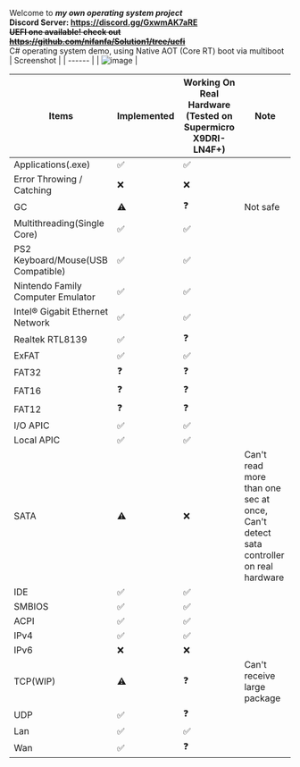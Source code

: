 Welcome to ***my own operating system project***  
**Discord Server: https://discord.gg/GxwmAK7aRE**  
~~**UEFI one available! check out https://github.com/nifanfa/Solution1/tree/uefi**~~  
C# operating system demo, using Native AOT (Core RT) boot via multiboot  
| Screenshot |
| ------ |
| ![image](https://github.com/nifanfa/Moos/blob/master/VirtualBox_NativeAOT_08_04_2022_23_40_57.png) |

| Items | Implemented | Working On Real Hardware (Tested on Supermicro X9DRI-LN4F+) | Note |
| ----- | ----------- | ----------------------------------------------------------- | ----- |
| Applications(.exe) | ✅ | ✅ |
| Error Throwing / Catching | ❌ | ❌ | 
| GC | ⚠️ | ❓ | Not safe |
| Multithreading(Single Core) | ✅ | ✅ |
| PS2 Keyboard/Mouse(USB Compatible) | ✅ | ✅ |
| Nintendo Family Computer Emulator | ✅ | ✅ |
| Intel® Gigabit Ethernet Network | ✅ | ✅ |
| Realtek RTL8139 | ✅ | ❓ |
| ExFAT | ✅ | ✅ |
| FAT32 | ❓ | ❓ |
| FAT16 | ❓ | ❓ |
| FAT12 | ❓ | ❓ |
| I/O APIC | ✅ | ✅ |
| Local APIC | ✅ | ✅ |
| SATA | ⚠️ | ❌ | Can't read more than one sec at once, Can't detect sata controller on real hardware |
| IDE | ✅ | ✅ |
| SMBIOS | ✅ | ✅ |
| ACPI | ✅ | ✅ |
| IPv4 | ✅ | ✅ |
| IPv6 | ❌ | ❌ |
| TCP(WIP) | ⚠️ | ❓ | Can't receive large package |
| UDP | ✅ | ❓ |
| Lan | ✅ | ✅ |
| Wan | ✅ | ❓ 
